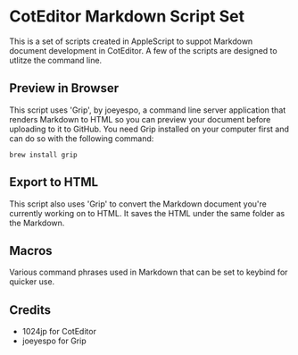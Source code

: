 # CotEditor Markdown Script Set

This is a set of scripts created in AppleScript to suppot Markdown document development in CotEditor. A few of the scripts are designed to utlitze the command line.

## Preview in Browser

This script uses 'Grip', by joeyespo, a command line server application that renders Markdown to HTML so you can preview your document before uploading to it to GitHub. You need Grip installed on your computer first and can do so with the following command:
	
```
brew install grip
```

## Export to HTML

This script also uses 'Grip' to convert the Markdown document you're currently working on to HTML. It saves the HTML under the same folder as the Markdown.

## Macros

Various command phrases used in Markdown that can be set to keybind for quicker use. 

## Credits

* 1024jp for CotEditor 
* joeyespo for Grip





